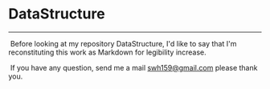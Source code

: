 # DataStructure

***

​	Before looking at my repository DataStructure, I'd like to say that I'm reconstituting this work as Markdown for legibility increase.

​	If you have any question, send me a mail <swh159@gmail.com> please thank you.